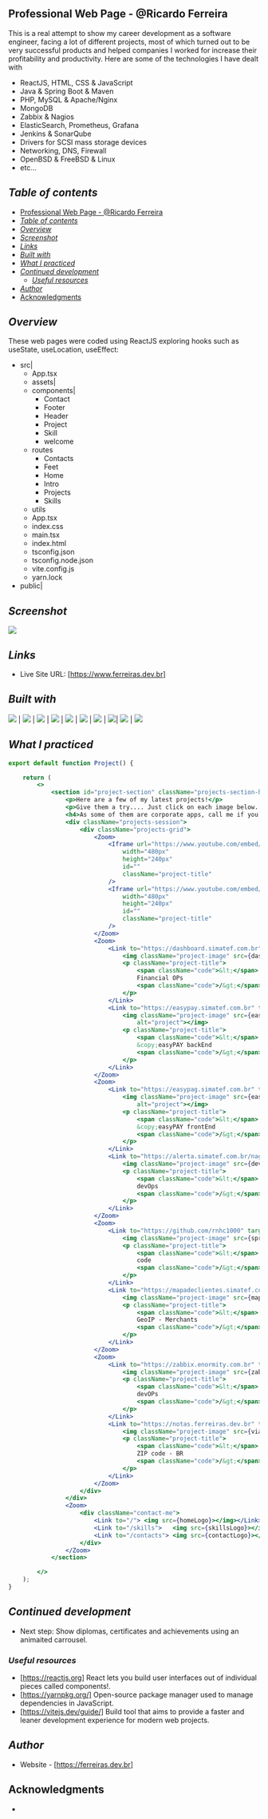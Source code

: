 ## Professional Web Page - @Ricardo Ferreira
This is a real attempt to show my career development as a software engineer, facing a lot of different projects, most of which turned out to be very successful products and helped companies I worked for increase their profitability and productivity. Here are some of the technologies I have dealt with
- ReactJS, HTML, CSS & JavaScript
- Java & Spring Boot & Maven
- PHP, MySQL & Apache/Nginx
- MongoDB
- Zabbix & Nagios
- ElasticSearch, Prometheus, Grafana 
- Jenkins & SonarQube
- Drivers for SCSI mass storage devices
- Networking, DNS, Firewall
- OpenBSD & FreeBSD & Linux
- etc...
## _Table of contents_
- [Professional Web Page - @Ricardo Ferreira](#professional-web-page---ricardo-ferreira)
- [_Table of contents_](#table-of-contents)
- [_Overview_](#overview)
- [_Screenshot_](#screenshot)
- [_Links_](#links)
- [_Built with_](#built-with)
- [_What I practiced_](#what-i-practiced)
- [_Continued development_](#continued-development)
  - [_Useful resources_](#useful-resources)
- [_Author_](#author)
- [Acknowledgments](#acknowledgments)
## _Overview_
These web pages were coded using ReactJS exploring hooks such as useState, useLocation, useEffect:
- src|
    - App.tsx
    - assets|
    - components|
      - Contact
      - Footer
      - Header
      - Project
      - Skill
      - welcome
    - routes
      - Contacts
      - Feet
      - Home
      - Intro
      - Projects
      - Skills
    - utils
   - App.tsx
   - index.css
   - main.tsx
   - index.html
   - tsconfig.json
   - tsconfig.node.json
   - vite.config.js
   - yarn.lock
- public|

## _Screenshot_
[![](./portfolio.png)]()
## _Links_
- Live Site URL: [https://www.ferreiras.dev.br] 
## _Built with_

 ![](https://ferreiras.dev.br/assets/images/icons/git-scm-icon.svg) | ![](https://ferreiras.dev.br/assets/images/icons/react.svg) | ![](https://ferreiras.dev.br/assets/images/icons/vite.svg) | ![](https://ferreiras.dev.br/assets/images/icons/yarn-title.svg) | ![](https://ferreiras.dev.br/assets/images/icons/ts-logo.svg) | ![](https://ferreiras.dev.br/assets/images/icons/icons8-javascript.svg) | ![](https://ferreiras.dev.br/assets/images/icons/icons8-visual-studio-code.svg) | ![](https://ferreiras.dev.br/assets/images/icons/axios-logo.svg)| ![](https://ferreiras.dev.br/assets/images/icons/react-router-stacked-color-inverted.svg) | ![](https://ferreiras.dev.br/assets/images/icons/oauth_logo_final.svg)

 ## _What I practiced_
```jsx
export default function Project() {

    return (
        <>
            <section id="project-section" className="projects-section-header">
                <p>Here are a few of my latest projects!</p>
                <p>Give them a try.... Just click on each image below...</p>
                <h4>As some of them are corporate apps, call me if you want to know details...</h4>
                <div className="projects-session">
                    <div className="projects-grid">
                        <Zoom>
                            <Iframe url="https://www.youtube.com/embed/zA-wZsEwoJ8"
                                width="480px"
                                height="240px"
                                id=""
                                className="project-title"
                            />
                            <Iframe url="https://www.youtube.com/embed/CIT60s-Adrs"
                                width="480px"
                                height="240px"
                                id=""
                                className="project-title"
                            />
                        </Zoom>
                        <Zoom>
                            <Link to="https://dashboard.simatef.com.br" target="_blank" className="project project-tile">
                                <img className="project-image" src={dashBoard} alt="project"></img>
                                <p className="project-title">
                                    <span className="code">&lt;</span>
                                    Financial OPs
                                    <span className="code">/&gt;</span>
                                </p>
                            </Link>
                            <Link to="https://easypay.simatef.com.br" target="_blank" className="project project-tile">
                                <img className="project-image" src={easyPay}
                                    alt="project"></img>
                                <p className="project-title">
                                    <span className="code">&lt;</span>
                                    &copy;easyPAY backEnd
                                    <span className="code">/&gt;</span>
                                </p>
                            </Link>
                        </Zoom>
                        <Zoom>
                            <Link to="https://easypag.simatef.com.br" target="_blank" className="project project-tile">
                                <img className="project-image" src={easyPag}
                                    alt="project"></img>
                                <p className="project-title">
                                    <span className="code">&lt;</span>
                                    &copy;easyPAY frontEnd
                                    <span className="code">/&gt;</span>
                                </p>
                            </Link>
                            <Link to="https://alerta.simatef.com.br/nagios" target="_blank" className="project project-tile">
                                <img className="project-image" src={devOps} alt="project"></img>
                                <p className="project-title">
                                    <span className="code">&lt;</span>
                                    devOps
                                    <span className="code">/&gt;</span>
                                </p>
                            </Link>
                        </Zoom>
                        <Zoom>
                            <Link to="https://github.com/rnhc1000" target="_blank" className="project project-tile">
                                <img className="project-image" src={springBoot} alt="project"></img>
                                <p className="project-title">
                                    <span className="code">&lt;</span>
                                    code
                                    <span className="code">/&gt;</span>
                                </p>
                            </Link>
                            <Link to="https://mapadeclientes.simatef.com.br" target="_blank" className="project project-tile">
                                <img className="project-image" src={mapa} alt="project"></img>
                                <p className="project-title">
                                    <span className="code">&lt;</span>
                                    GeoIP - Merchants
                                    <span className="code">/&gt;</span>
                                </p>
                            </Link>
                        </Zoom>
                        <Zoom>
                            <Link to="https://zabbix.enormity.com.br" target="_blank" className="project project-tile">
                                <img className="project-image" src={zabbix} alt="project"></img>
                                <p className="project-title">
                                    <span className="code">&lt;</span>
                                    devOPs
                                    <span className="code">/&gt;</span>
                                </p>
                            </Link>
                            <Link to="https://notas.ferreiras.dev.br" target="_blank" className="project project-tile">
                                <img className="project-image" src={viaCep} alt="project"></img>
                                <p className="project-title">
                                    <span className="code">&lt;</span>
                                    ZIP code - BR
                                    <span className="code">/&gt;</span>
                                </p>
                            </Link>
                        </Zoom>
                    </div>
                </div>
                <Zoom>
                    <div className="contact-me">
                        <Link to="/"> <img src={homeLogo}></img></Link>
                        <Link to="/skills">   <img src={skillsLogo}></img></Link>
                        <Link to="/contacts"> <img src={contactLogo}></img></Link>
                    </div>
                </Zoom>
            </section>

        </>
    );
}
``` 

## _Continued development_
- Next step: Show diplomas, certificates and achievements using an animaited carrousel.
### _Useful resources_
- [https://reactjs.org] React lets you build user interfaces out of individual pieces called components!.
- [https://yarnpkg.org/] Open-source package manager used to manage dependencies in  JavaScript.
- [https://vitejs.dev/guide/] Build tool that aims to provide a faster and leaner development experience for modern web projects.
## _Author_
- Website - [https://ferreiras.dev.br] 
## Acknowledgments
- 
